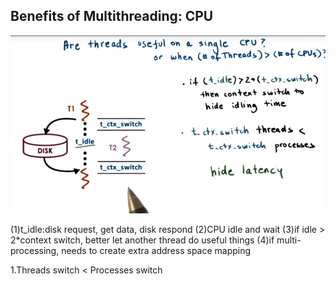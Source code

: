 ## Benefits of Multithreading: CPU

![](/assets/threadings_in_cpu.png)

(1)t_idle:disk request, get data, disk respond
(2)CPU idle and wait
(3)if idle > 2*context switch, better let another thread do useful things
(4)if multi-processing, needs to create extra address space mapping

1.Threads switch &lt; Processes switch

